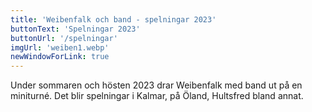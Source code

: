 ```yaml
---
title: 'Weibenfalk och band - spelningar 2023'
buttonText: 'Spelningar 2023'
buttonUrl: '/spelningar'
imgUrl: 'weiben1.webp'
newWindowForLink: true
---
```


Under sommaren och hösten 2023 drar Weibenfalk med band ut på en miniturné. Det blir
spelningar i Kalmar, på Öland, Hultsfred bland annat.

